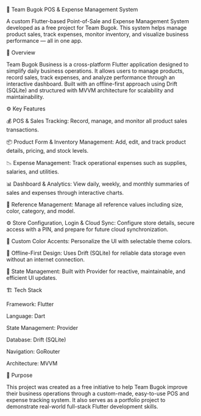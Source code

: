 🧩 Team Bugok POS & Expense Management System

A custom Flutter-based Point-of-Sale and Expense Management System developed as a free project for Team Bugok.
This system helps manage product sales, track expenses, monitor inventory, and visualize business performance — all in one app.

🚀 Overview

Team Bugok Business is a cross-platform Flutter application designed to simplify daily business operations.
It allows users to manage products, record sales, track expenses, and analyze performance through an interactive dashboard.
Built with an offline-first approach using Drift (SQLite) and structured with MVVM architecture for scalability and maintainability.

⚙️ Key Features

💰 POS & Sales Tracking: Record, manage, and monitor all product sales transactions.

📦 Product Form & Inventory Management: Add, edit, and track product details, pricing, and stock levels.

📉 Expense Management: Track operational expenses such as supplies, salaries, and utilities.

📊 Dashboard & Analytics: View daily, weekly, and monthly summaries of sales and expenses through interactive charts.

🧾 Reference Management: Manage all reference values including size, color, category, and model.

⚙️ Store Configuration, Login & Cloud Sync: Configure store details, secure access with a PIN, and prepare for future cloud synchronization.

🎨 Custom Color Accents: Personalize the UI with selectable theme colors.

💾 Offline-First Design: Uses Drift (SQLite) for reliable data storage even without an internet connection.

🧠 State Management: Built with Provider for reactive, maintainable, and efficient UI updates.

🏗️ Tech Stack

Framework: Flutter

Language: Dart

State Management: Provider

Database: Drift (SQLite)

Navigation: GoRouter

Architecture: MVVM

🎯 Purpose

This project was created as a free initiative to help Team Bugok improve their business operations through a custom-made, easy-to-use POS and expense tracking system.
It also serves as a portfolio project to demonstrate real-world full-stack Flutter development skills.

